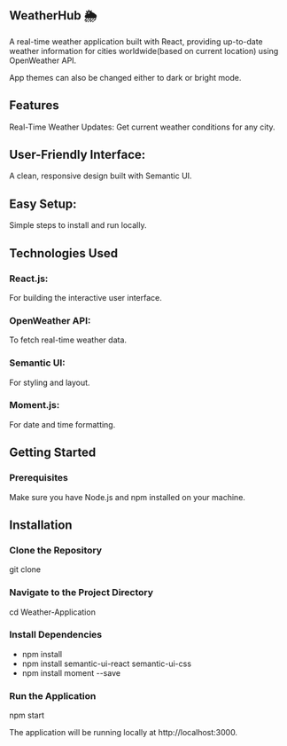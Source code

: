 ## WeatherHub 🌦️
A real-time weather application built with React, providing up-to-date weather information for cities worldwide(based on current location) using OpenWeather API.

App themes can also be changed either to dark or bright mode.

## Features
Real-Time Weather Updates: 
Get current weather conditions for any city.
## User-Friendly Interface:
 A clean, responsive design built with Semantic UI.
## Easy Setup: 
Simple steps to install and run locally.
## Technologies Used
### React.js: 
For building the interactive user interface.
### OpenWeather API: 
To fetch real-time weather data.
### Semantic UI:
For styling and layout.
### Moment.js: 
For date and time formatting.
## Getting Started
### Prerequisites
Make sure you have Node.js and npm installed on your machine.

## Installation 

### Clone the Repository
git clone <repository-url>

### Navigate to the Project Directory
cd Weather-Application

### Install Dependencies
- npm install
- npm install semantic-ui-react semantic-ui-css
- npm install moment --save

### Run the Application
npm start

The application will be running locally at http://localhost:3000.

